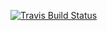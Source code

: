[![Travis Build Status](https://travis-ci.org/porscheinformatik/clarity-addons.svg?branch=master)](https://travis-ci.org/porscheinformatik/clarity-addons)
